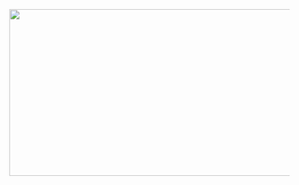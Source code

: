 <a href="https://www.gitanimals.org/en_US?utm_medium=image&utm_source=kmhayeon&utm_content=farm">
<img
  src="https://render.gitanimals.org/farms/kmhayeon"
  width="600"
  height="300"
/> 
</a>
